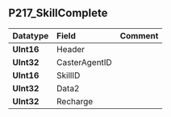 ## P217\_SkillComplete ##
| **Datatype** | **Field** | **Comment** |
|:-------------|:----------|:------------|
| **UInt16**   | Header    |             |
| **UInt32**   | CasterAgentID |             |
| **UInt16**   | SkillID   |             |
| **UInt32**   | Data2     |             |
| **UInt32**   | Recharge  |             |
